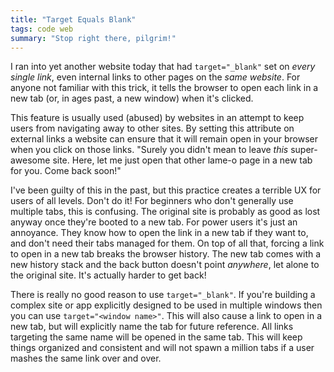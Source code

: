 ```yaml
---
title: "Target Equals Blank"
tags: code web
summary: "Stop right there, pilgrim!"
---
```

I ran into yet another website today that had `target="_blank"` set on *every single link*, even internal links to other pages on the *same website*. For anyone not familiar with this trick, it tells the browser to open each link in a new tab (or, in ages past, a new window) when it's clicked.

This feature is usually used (abused) by websites in an attempt to keep users from navigating away to other sites. By setting this attribute on external links a website can ensure that it will remain open in your browser when you click on those links. "Surely you didn't mean to leave *this* super-awesome site. Here, let me just open that other lame-o page in a new tab for you. Come back soon!"

I've been guilty of this in the past, but this practice creates a terrible UX for users of all levels. Don't do it! For beginners who don't generally use multiple tabs, this is confusing. The original site is probably as good as lost anyway once they're booted to a new tab. For power users it's just an annoyance. They know how to open the link in a new tab if they want to, and don't need their tabs managed for them. On top of all that, forcing a link to open in a new tab breaks the browser history. The new tab comes with a new history stack and the back button doesn't point *anywhere*, let alone to the original site. It's actually harder to get back!

There is really no good reason to use `target="_blank"`. If you're building a complex site or app explicitly designed to be used in multiple windows then you can use `target="<window name>"`. This will also cause a link to open in a new tab, but will explicitly name the tab for future reference. All links targeting the same name will be opened in the same tab. This will keep things organized and consistent and will not spawn a million tabs if a user mashes the same link over and over.